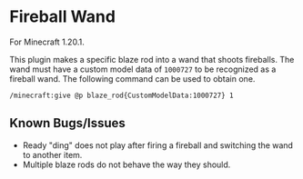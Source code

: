 # Fireball Wand

For Minecraft 1.20.1.

This plugin makes a specific blaze rod into a wand that shoots fireballs. The wand must have a custom model data
of `1000727` to be recognized as a fireball wand. The following command can be used to obtain one.

```
/minecraft:give @p blaze_rod{CustomModelData:1000727} 1
```
## Known Bugs/Issues
- Ready "ding" does not play after firing a fireball and switching the wand to another item.
- Multiple blaze rods do not behave the way they should.
